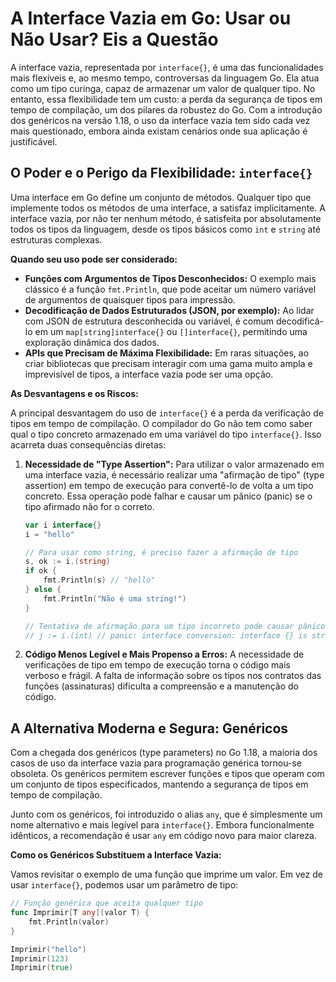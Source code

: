 # A Interface Vazia em Go: Usar ou Não Usar? Eis a Questão

A interface vazia, representada por `interface{}`, é uma das funcionalidades mais flexíveis e, ao mesmo tempo, controversas da linguagem Go. Ela atua como um tipo curinga, capaz de armazenar um valor de qualquer tipo. No entanto, essa flexibilidade tem um custo: a perda da segurança de tipos em tempo de compilação, um dos pilares da robustez do Go. Com a introdução dos genéricos na versão 1.18, o uso da interface vazia tem sido cada vez mais questionado, embora ainda existam cenários onde sua aplicação é justificável.

## O Poder e o Perigo da Flexibilidade: `interface{}`

Uma interface em Go define um conjunto de métodos. Qualquer tipo que implemente todos os métodos de uma interface, a satisfaz implicitamente. A interface vazia, por não ter nenhum método, é satisfeita por absolutamente todos os tipos da linguagem, desde os tipos básicos como `int` e `string` até estruturas complexas.

**Quando seu uso pode ser considerado:**

* **Funções com Argumentos de Tipos Desconhecidos:** O exemplo mais clássico é a função `fmt.Println`, que pode aceitar um número variável de argumentos de quaisquer tipos para impressão.
* **Decodificação de Dados Estruturados (JSON, por exemplo):** Ao lidar com JSON de estrutura desconhecida ou variável, é comum decodificá-lo em um `map[string]interface{}` ou `[]interface{}`, permitindo uma exploração dinâmica dos dados.
* **APIs que Precisam de Máxima Flexibilidade:** Em raras situações, ao criar bibliotecas que precisam interagir com uma gama muito ampla e imprevisível de tipos, a interface vazia pode ser uma opção.

**As Desvantagens e os Riscos:**

A principal desvantagem do uso de `interface{}` é a perda da verificação de tipos em tempo de compilação. O compilador do Go não tem como saber qual o tipo concreto armazenado em uma variável do tipo `interface{}`. Isso acarreta duas consequências diretas:

1.  **Necessidade de "Type Assertion":** Para utilizar o valor armazenado em uma interface vazia, é necessário realizar uma "afirmação de tipo" (type assertion) em tempo de execução para convertê-lo de volta a um tipo concreto. Essa operação pode falhar e causar um pânico (panic) se o tipo afirmado não for o correto.

    ```go
    var i interface{}
    i = "hello"

    // Para usar como string, é preciso fazer a afirmação de tipo
    s, ok := i.(string)
    if ok {
        fmt.Println(s) // "hello"
    } else {
        fmt.Println("Não é uma string!")
    }

    // Tentativa de afirmação para um tipo incorreto pode causar pânico
    // j := i.(int) // panic: interface conversion: interface {} is string, not int
    ```

2.  **Código Menos Legível e Mais Propenso a Erros:** A necessidade de verificações de tipo em tempo de execução torna o código mais verboso e frágil. A falta de informação sobre os tipos nos contratos das funções (assinaturas) dificulta a compreensão e a manutenção do código.

## A Alternativa Moderna e Segura: Genéricos

Com a chegada dos genéricos (type parameters) no Go 1.18, a maioria dos casos de uso da interface vazia para programação genérica tornou-se obsoleta. Os genéricos permitem escrever funções e tipos que operam com um conjunto de tipos especificados, mantendo a segurança de tipos em tempo de compilação.

Junto com os genéricos, foi introduzido o alias `any`, que é simplesmente um nome alternativo e mais legível para `interface{}`. Embora funcionalmente idênticos, a recomendação é usar `any` em código novo para maior clareza.

**Como os Genéricos Substituem a Interface Vazia:**

Vamos revisitar o exemplo de uma função que imprime um valor. Em vez de usar `interface{}`, podemos usar um parâmetro de tipo:

```go
// Função genérica que aceita qualquer tipo
func Imprimir[T any](valor T) {
    fmt.Println(valor)
}

Imprimir("hello")
Imprimir(123)
Imprimir(true)